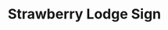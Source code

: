 ---
layout: post
title: Strawberry Lodge Sign
location: Strawberry, CA
tags:
- signs
image: /images/portfolio/strawberry-lodge.jpg
imgurl:
---